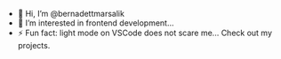 - 👋 Hi, I’m @bernadettmarsalik
- 👀 I’m interested in frontend development...
- ⚡ Fun fact: light mode on VSCode does not scare me...
  Check out my projects.
<!---
bernadettmarsalik/bernadettmarsalik is a ✨ special ✨ repository because its `README.md` (this file) appears on your GitHub profile.
You can click the Preview link to take a look at your changes.
--->
